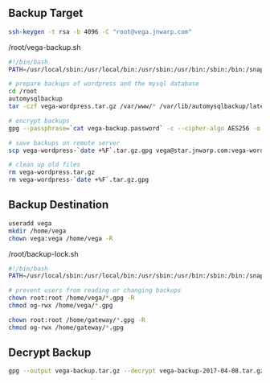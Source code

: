 Backup Target
-------------

```bash
ssh-keygen -t rsa -b 4096 -C "root@vega.jnwarp.com"
```

/root/vega-backup.sh
```bash
#!/bin/bash
PATH=/usr/local/sbin:/usr/local/bin:/usr/sbin:/usr/bin:/sbin:/bin:/snap/bin:/snap/bin

# prepare backups of wordpress and the mysql database
cd /root
automysqlbackup
tar -czf vega-wordpress.tar.gz /var/www/* /var/lib/automysqlbackup/latest/*

# encrypt backups
gpg --passphrase=`cat vega-backup.password` -c --cipher-algo AES256 -o vega-wordpress-`date +%F`.tar.gz.gpg vega-wordpress.tar.gz

# save backups on remote server
scp vega-wordpress-`date +%F`.tar.gz.gpg vega@star.jnwarp.com:vega-wordpress-`date +%F`.tar.gz.gpg

# clean up old files
rm vega-wordpress.tar.gz
rm vega-wordpress-`date +%F`.tar.gz.gpg
```

Backup Destination
------------------

```bash
useradd vega
mkdir /home/vega
chown vega:vega /home/vega -R
```

/root/backup-lock.sh
```bash
#!/bin/bash
PATH=/usr/local/sbin:/usr/local/bin:/usr/sbin:/usr/bin:/sbin:/bin:/snap/bin:/snap/bin

# prevent users from reading or changing backups
chown root:root /home/vega/*.gpg -R
chmod og-rwx /home/vega/*.gpg

chown root:root /home/gateway/*.gpg -R
chmod og-rwx /home/gateway/*.gpg
```

Decrypt Backup
--------------
```bash
gpg --output vega-backup.tar.gz --decrypt vega-backup-2017-04-08.tar.gz.gpg
```
